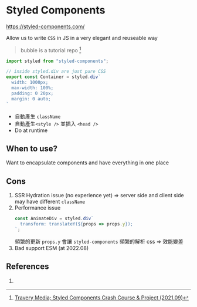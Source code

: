 # Styled Components

https://styled-components.com/

Allow us to write `CSS` in JS in a very elegant and reuseable way

> bubble is a tutorial repo [^tutor]

```javascript
import styled from "styled-components";

// inside styled.div are just pure CSS
export const Container = styled.div`
  width: 1000px;
  max-width: 100%;
  padding: 0 20px;
  margin: 0 auto;
`
```

- 自動產生 `className`
- 自動產生`<style />` 並插入 `<head />`
- Do at runtime

## When to use?

Want to encapsulate components and have everything in one place

## Cons

1. SSR Hydration issue (no experience yet) => server side and client side may have different `className`
2. Performance issue
    ```javascript
    const AnimateDiv = styled.div`
      transform: translateY(${props => props.y});
    `;
    ```
    頻繁的更新 `props.y` 會讓 `styled-components` 頻繁的解析 css => 效能變差
3. Bad support ESM (at 2022.08)

## References

1. 

[^tutor]: [Travery Media; Styled Components Crash Course & Project (2021.09)](https://youtu.be/02zO0hZmwnw)
